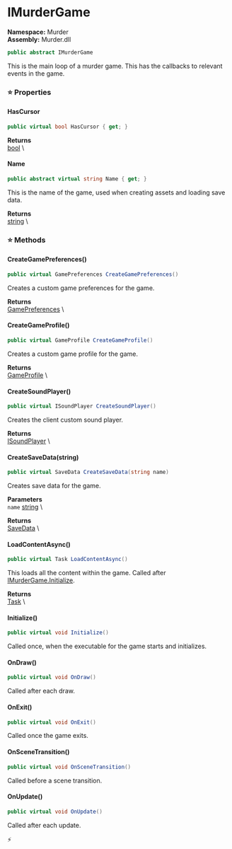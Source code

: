# IMurderGame

**Namespace:** Murder \
**Assembly:** Murder.dll

```csharp
public abstract IMurderGame
```

This is the main loop of a murder game. This has the callbacks to relevant events in the game.

### ⭐ Properties
#### HasCursor
```csharp
public virtual bool HasCursor { get; }
```

**Returns** \
[bool](https://learn.microsoft.com/en-us/dotnet/api/System.Boolean?view=net-7.0) \
#### Name
```csharp
public abstract virtual string Name { get; }
```

This is the name of the game, used when creating assets and loading save data.

**Returns** \
[string](https://learn.microsoft.com/en-us/dotnet/api/System.String?view=net-7.0) \
### ⭐ Methods
#### CreateGamePreferences()
```csharp
public virtual GamePreferences CreateGamePreferences()
```

Creates a custom game preferences for the game.

**Returns** \
[GamePreferences](../..//Murder/Save/GamePreferences.html) \

#### CreateGameProfile()
```csharp
public virtual GameProfile CreateGameProfile()
```

Creates a custom game profile for the game.

**Returns** \
[GameProfile](../..//Murder/Assets/GameProfile.html) \

#### CreateSoundPlayer()
```csharp
public virtual ISoundPlayer CreateSoundPlayer()
```

Creates the client custom sound player.

**Returns** \
[ISoundPlayer](../..//Murder/Core/Sounds/ISoundPlayer.html) \

#### CreateSaveData(string)
```csharp
public virtual SaveData CreateSaveData(string name)
```

Creates save data for the game.

**Parameters** \
`name` [string](https://learn.microsoft.com/en-us/dotnet/api/System.String?view=net-7.0) \

**Returns** \
[SaveData](../..//Murder/Assets/SaveData.html) \

#### LoadContentAsync()
```csharp
public virtual Task LoadContentAsync()
```

This loads all the content within the game. Called after [IMurderGame.Initialize](../murder/imurdergame.html#initialize).

**Returns** \
[Task](https://learn.microsoft.com/en-us/dotnet/api/System.Threading.Tasks.Task?view=net-7.0) \

#### Initialize()
```csharp
public virtual void Initialize()
```

Called once, when the executable for the game starts and initializes.

#### OnDraw()
```csharp
public virtual void OnDraw()
```

Called after each draw.

#### OnExit()
```csharp
public virtual void OnExit()
```

Called once the game exits.

#### OnSceneTransition()
```csharp
public virtual void OnSceneTransition()
```

Called before a scene transition.

#### OnUpdate()
```csharp
public virtual void OnUpdate()
```

Called after each update.



⚡